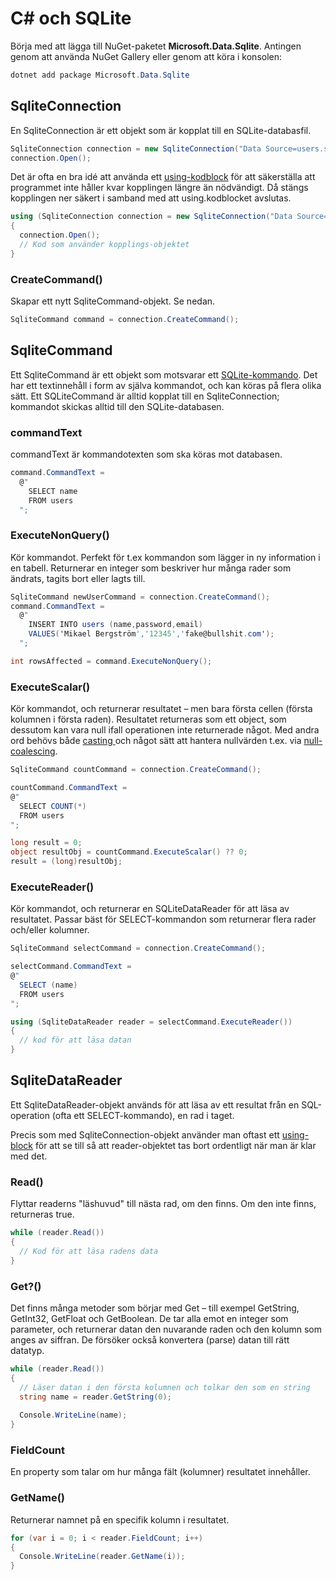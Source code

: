 # C# och SQLite

Börja med att lägga till NuGet-paketet **Microsoft.Data.Sqlite**. Antingen genom att använda NuGet Gallery eller genom att köra i konsolen:

```powershell
dotnet add package Microsoft.Data.Sqlite
```

## SqliteConnection

En SqliteConnection är ett objekt som är kopplat till en SQLite-databasfil.

```csharp
SqliteConnection connection = new SqliteConnection("Data Source=users.sqlite")
connection.Open();
```

Det är ofta en bra idé att använda ett [using-kodblock](../../filhantering/open-close-using.md#using) för att säkerställa att programmet inte håller kvar kopplingen längre än nödvändigt. Då stängs kopplingen ner säkert i samband med att using.kodblocket avslutas.

```csharp
using (SqliteConnection connection = new SqliteConnection("Data Source=users.sqlite"))
{
  connection.Open();
  // Kod som använder kopplings-objektet
}
```

### CreateCommand()

Skapar ett nytt SqliteCommand-objekt. Se nedan.

```csharp
SqliteCommand command = connection.CreateCommand();
```

## SqliteCommand

Ett SqliteCommand är ett objekt som motsvarar ett [SQLite-kommando](sqlite-kommandon.md). Det har ett textinnehåll i form av själva kommandot, och kan köras på flera olika sätt. Ett SQLiteCommand är alltid kopplat till en SqliteConnection; kommandot skickas alltid till den SQLite-databasen.

### commandText

commandText är kommandotexten som ska köras mot databasen.

```csharp
command.CommandText =
  @"
    SELECT name
    FROM users
  ";
```

### ExecuteNonQuery()

Kör kommandot. Perfekt för t.ex kommandon som lägger in ny information i en tabell. Returnerar en integer som beskriver hur många rader som ändrats, tagits bort eller lagts till.

```csharp
SqliteCommand newUserCommand = connection.CreateCommand();
command.CommandText =
  @"
    INSERT INTO users (name,password,email)
    VALUES('Mikael Bergström','12345','fake@bullshit.com');
  ";

int rowsAffected = command.ExecuteNonQuery();
```

### ExecuteScalar()

Kör kommandot, och returnerar resultatet – men bara första cellen (första kolumnen i första raden). Resultatet returneras som ett object, som dessutom kan vara null ifall operationen inte returnerade något. Med andra ord behövs både [casting ](../../grundlaggande/typkonvertering.md#casting)och något sätt att hantera nullvärden t.ex. via [null-coalescing](../../grundlaggande/operatorer.md#null-coalescing).

```csharp
SqliteCommand countCommand = connection.CreateCommand();

countCommand.CommandText =
@"
  SELECT COUNT(*)
  FROM users
";

long result = 0;
object resultObj = countCommand.ExecuteScalar() ?? 0;
result = (long)resultObj;
```

### ExecuteReader()

Kör kommandot, och returnerar en SQLiteDataReader för att läsa av resultatet. Passar bäst för SELECT-kommandon som returnerar flera rader och/eller kolumner.

```csharp
SqliteCommand selectCommand = connection.CreateCommand();

selectCommand.CommandText =
@"
  SELECT (name)
  FROM users
";

using (SqliteDataReader reader = selectCommand.ExecuteReader())
{
  // kod för att läsa datan
}
```

## SqliteDataReader

Ett SqliteDataReader-objekt används för att läsa av ett resultat från en SQL-operation (ofta ett SELECT-kommando), en rad i taget.

Precis som med SqliteConnection-objekt använder man oftast ett [using-block](../../filhantering/open-close-using.md#using) för att se till så att reader-objektet tas bort ordentligt när man är klar med det.

### Read()

Flyttar readerns "läshuvud" till nästa rad, om den finns. Om den inte finns, returneras true.

```csharp
while (reader.Read())
{
  // Kod för att läsa radens data
}
```

### Get?()

Det finns många metoder som börjar med Get – till exempel GetString, GetInt32, GetFloat och GetBoolean. De tar alla emot en integer som parameter, och returnerar datan den nuvarande raden och den kolumn som anges av siffran. De försöker också konvertera (parse) datan till rätt datatyp.

```csharp
while (reader.Read())
{
  // Läser datan i den första kolumnen och tolkar den som en string
  string name = reader.GetString(0);
  
  Console.WriteLine(name);
}
```

### FieldCount

En property som talar om hur många fält (kolumner) resultatet innehåller.

### GetName()

Returnerar namnet på en specifik kolumn i resultatet.

```csharp
for (var i = 0; i < reader.FieldCount; i++)
{
  Console.WriteLine(reader.GetName(i));
}
```

